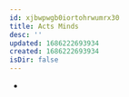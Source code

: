 ```yaml
---
id: xjbwpwgb0iortohrwumrx30
title: Acts Minds
desc: ''
updated: 1686222693934
created: 1686222693934
isDir: false
---
```

-
